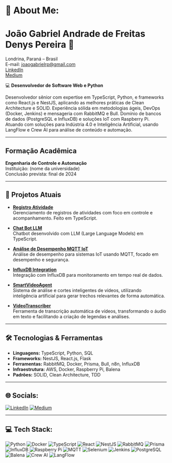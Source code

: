 # 💫 About Me:
# **João Gabriel Andrade de Freitas Denys Pereira**  🚀  
Londrina, Paraná – Brasil  
E-mail: [joaogabrielrp@gmail.com](mailto:joaogabrielrp@gmail.com)  
[LinkedIn](https://www.linkedin.com/in/jo%C3%A3o-gabriel-andrade-de-freitas-51241b220/)  
[Medium](https://medium.com/@joaogabriel1995)  

💻 **Desenvolvedor de Software Web e Python**  

Desenvolvedor sênior com expertise em TypeScript, Python, e frameworks como React.js e NestJS, aplicando as melhores práticas de Clean Architecture e SOLID. Experiência sólida em metodologias ágeis, DevOps (Docker, Jenkins) e mensageria com RabbitMQ e Bull. Domínio de bancos de dados (PostgreSQL e InfluxDB) e soluções IoT com Raspberry Pi. Atuando com soluções para Indústria 4.0 e Inteligência Artificial, usando LangFlow e Crew AI para análise de conteúdo e automação.

---

## **Formação Acadêmica**  
**Engenharia de Controle e Automação**  
Instituição: (nome da universidade)  
Conclusão prevista: final de 2024

---

## 🔭 **Projetos Atuais**
- **[Registro Atividade](https://github.com/joaogabriel1995/registro-atividade)**  
  Gerenciamento de registros de atividades com foco em controle e acompanhamento. Feito em TypeScript.

- **[Chat Bot LLM](https://github.com/joaogabriel1995/chat-bot-llm)**  
  Chatbot desenvolvido com LLM (Large Language Models) em TypeScript.

- **[Análise de Desempenho MQTT IoT](https://github.com/joaogabriel1995/analise-desempenho-mqtt-iot)**  
  Análise de desempenho para sistemas IoT usando MQTT, focado em desempenho e segurança.

- **[InfluxDB Integration](https://github.com/joaogabriel1995/influxDb)**  
  Integração com InfluxDB para monitoramento em tempo real de dados.

- **[SmartVideoAgent](https://github.com/joaogabriel1995/SmartVideoAgent)**  
  Sistema de análise e cortes inteligentes de vídeos, utilizando inteligência artificial para gerar trechos relevantes de forma automática.

- **[VideoTranscriber](https://github.com/joaogabriel1995/VideoTranscriber)**  
  Ferramenta de transcrição automática de vídeos, transformando o áudio em texto e facilitando a criação de legendas e análises.

---

## 🛠 **Tecnologias & Ferramentas**
- **Linguagens:** TypeScript, Python, SQL  
- **Frameworks:** NestJS, React.js, Flask  
- **Ferramentas:** RabbitMQ, Docker, Prisma, Bull, n8n, InfluxDB  
- **Infraestrutura:** AWS, Docker, Raspberry Pi, Balena  
- **Padrões:** SOLID, Clean Architecture, TDD

---

## 🌐 Socials:
[![LinkedIn](https://img.shields.io/badge/LinkedIn-%230077B5.svg?logo=linkedin&logoColor=white)](https://linkedin.com/in/jo%C3%A3o-gabriel-andrade-de-freitas-51241b220/) [![Medium](https://img.shields.io/badge/Medium-12100E?logo=medium&logoColor=white)](https://medium.com/@joaogabriel1995) 

---

## 💻 Tech Stack:
![Python](https://img.shields.io/badge/python-%2314354C.svg?style=for-the-badge&logo=python&logoColor=white) 
![Docker](https://img.shields.io/badge/docker-%230db7ed.svg?style=for-the-badge&logo=docker&logoColor=white) 
![TypeScript](https://img.shields.io/badge/typescript-%23007ACC.svg?style=for-the-badge&logo=typescript&logoColor=white) 
![React](https://img.shields.io/badge/react-%2320232a.svg?style=for-the-badge&logo=react&logoColor=%2361DAFB) 
![NestJS](https://img.shields.io/badge/nestjs-%23E0234E.svg?style=for-the-badge&logo=nestjs&logoColor=white) 
![RabbitMQ](https://img.shields.io/badge/rabbitmq-FF6600?style=for-the-badge&logo=rabbitmq&logoColor=white) 
![Prisma](https://img.shields.io/badge/Prisma-3982CE?style=for-the-badge&logo=Prisma&logoColor=white) 
![InfluxDB](https://img.shields.io/badge/InfluxDB-22ADF6?style=for-the-badge&logo=InfluxDB&logoColor=white) 
![Raspberry Pi](https://img.shields.io/badge/-RaspberryPi-C51A4A?style=for-the-badge&logo=Raspberry-Pi) 
![MQTT](https://img.shields.io/badge/mqtt-%2300A2E8.svg?style=for-the-badge&logo=mqtt&logoColor=white) 
![Selenium](https://img.shields.io/badge/selenium-%2343B02A.svg?style=for-the-badge&logo=selenium&logoColor=white) 
![Jenkins](https://img.shields.io/badge/jenkins-%232C5263.svg?style=for-the-badge&logo=jenkins&logoColor=white) 
![PostgreSQL](https://img.shields.io/badge/postgresql-%23336791.svg?style=for-the-badge&logo=postgresql&logoColor=white) 
![Balena](https://img.shields.io/badge/balena-%2300A6D9.svg?style=for-the-badge&logo=balena&logoColor=white) 
![Crew AI](https://img.shields.io/badge/Crew%20AI-%2300A6D9.svg?style=for-the-badge) 
![LangFlow](https://img.shields.io/badge/LangFlow-%2300A6D9.svg?style=for-the-badge)


<!-- Proudly created with GPRM ( https://gprm.itsvg.in ) -->
